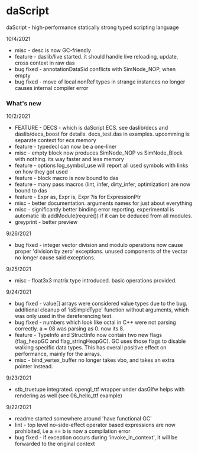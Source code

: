 # daScript
daScript - high-performance statically strong typed scripting language

10/4/2021
  * misc - desc is now GC-friendly
  * feature - daslib/live started. it should handle live reloading, update, cross context in raw das
  * bug fixed - annotationDataSid conflicts with SimNode_NOP, when empty
  * bug fixed - move of local nonRef types in strange instances no longer causes internal compiler error

### What's new
10/2/2021
  * FEATURE - DECS - which is daScript ECS.
      see daslib/decs and daslib/decs_boost for details. decs_test.das in examples.
      upcomming is separate context for ecs memory
  * feature - typedecl can now be a one-liner
  * misc - empty block now produces SimNode_NOP vs SimNode_Block with nothing. its way faster and less memory
  * feature - options log_symbol_use will report all used symbols with links on how they got used
  * feature - block macro is now bound to das
  * feature - many pass macros (lint, infer, dirty_infer, optimization) are now bound to das
  * feature - Expr as, Expr is, Expr ?is for ExpressionPtr
  * misc - better documentation. arguments names for just about everything
  * misc - significantly better binding error reporting. experimental is automatic lib.addModule(requre()) if it can be deduced from all modules.
  * greyprint - better preview

9/26/2021
  * bug fixed - integer vector division and modulo operations now cause proper 'division by zero' exceptions. unused components of the vector no longer cause said exceptions.

9/25/2021
  * misc - float3x3 matrix type introduced. basic operations provided.

9/24/2021
  * bug fixed - value[] arrays were considered value types due to the bug. additional cleanup of 'isSimpleType' function without arguments, which was only used in the dereferencing test.
  * bug fixed - numbers which look like octal in C++ were not parsing correctly. a = 08 was parsing as 0. now its 8.
  * feature - TypeInfo and StructInfo now contain two new flags (flag_heapGC and flag_stringHeapGC). GC uses those flags to disable walking specific data types. This has overall positive effect on performance, mainly for the arrays.
  * misc - bind_vertex_buffer no longer takes vbo, and takes an extra pointer instead.

9/23/2021
  * stb_truetupe integrated. opengl_ttf wrapper under dasGlfw helps with rendering as well (see 06_hello_ttf example)

9/22/2021
  * readme started somewhere around 'have functional GC'
  * lint - top level no-side-effect operator based expressions are now prohibited, i.e a == b is now a compilation error
  * bug fixed - if exception occurs during 'invoke_in_context', it will be forwarded to the original context

